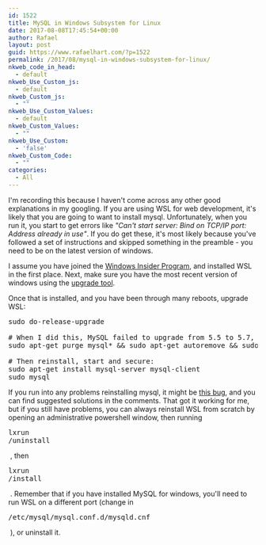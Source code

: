 ```yaml
---
id: 1522
title: MySQL in Windows Subsystem for Linux
date: 2017-08-08T17:45:54+00:00
author: Rafael
layout: post
guid: https://www.rafaelhart.com/?p=1522
permalink: /2017/08/mysql-in-windows-subsystem-for-linux/
nkweb_code_in_head:
  - default
nkweb_Use_Custom_js:
  - default
nkweb_Custom_js:
  - ""
nkweb_Use_Custom_Values:
  - default
nkweb_Custom_Values:
  - ""
nkweb_Use_Custom:
  - 'false'
nkweb_Custom_Code:
  - ""
categories:
  - All
---
```

I'm recording this because I haven't come across any other good explanations in my googling. If you are using WSL for web development, it's likely that you are going to want to install mysql. Unfortunately, when you run it, you start to get errors like <i>"Can't start server: Bind on TCP/IP port: Address already in use"</i>. If you do get these, it's most likely because you've followed a set of instructions and skipped something in the preamble - you need to be on the latest version of windows.

I assume you have joined the <a href="https://insider.windows.com/en-us/">Windows Insider Program</a>, and installed WSL in the first place. Next, make sure you have the most recent version of windows using the <a href="https://www.microsoft.com/en-us/software-download/windows10">upgrade tool</a>.

Once that is installed, and you have been through many reboots, upgrade WSL:
<pre class="lang:sh decode:true">sudo do-release-upgrade

# When I did this, MySQL failed to upgrade from 5.5 to 5.7, so remove and reinstall:
sudo apt-get purge mysql* &amp;&amp; sudo apt-get autoremove &amp;&amp; sudo rm -rf /etc/mysql

# Then reinstall, start and secure:
sudo apt-get install mysql-server mysql-client
sudo mysql</pre>
If you run into any problems reinstalling mysql, it might be <a href="https://bugs.launchpad.net/ubuntu/+source/mysql-5.7/+bug/1573279">this bug</a>, and you can find suggested solutions in the comments. That got it working for me, but if you still have problems, you can always reinstall WSL from scratch by opening an administrative powershell window, then running <pre class="lang:sh decode:1 inline:1 " >lxrun /uninstall</pre> , then <pre class="lang:sh decode:1 inline:1 " >lxrun /install</pre> . Remember that if you have installed MySQL for windows, you'll need to run WSL on a different port (change in <pre class="lang:sh decode:1 inline:1 " >/etc/mysql/mysql.conf.d/mysqld.cnf</pre> ), or uninstall it.